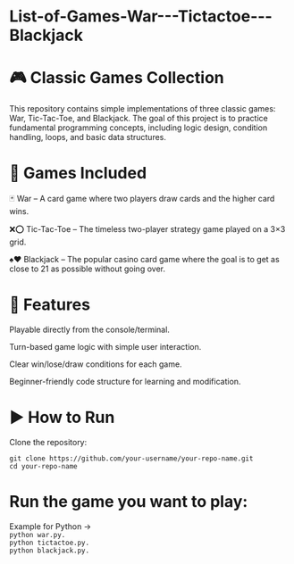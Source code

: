 # List-of-Games-War---Tictactoe---Blackjack

# 🎮 Classic Games Collection

This repository contains simple implementations of three classic games: War, Tic-Tac-Toe, and Blackjack. The goal of this project is to practice fundamental programming concepts, including logic design, condition handling, loops, and basic data structures.

# 📂 Games Included

🃏 War – A card game where two players draw cards and the higher card wins.

❌⭕ Tic-Tac-Toe – The timeless two-player strategy game played on a 3×3 grid.

♠️♥️ Blackjack – The popular casino card game where the goal is to get as close to 21 as possible without going over.

# 🚀 Features

Playable directly from the console/terminal.

Turn-based game logic with simple user interaction.

Clear win/lose/draw conditions for each game.

Beginner-friendly code structure for learning and modification.

# ▶️ How to Run

Clone the repository:

```git clone https://github.com/your-username/your-repo-name.git```  
```cd your-repo-name```  


# Run the game you want to play:

Example for Python ->  
```python war.py.```  
```python tictactoe.py.```  
```python blackjack.py.```  
